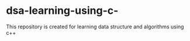 # dsa-learning-using-c-
This repository is created for learning data structure and algorithms using c++
